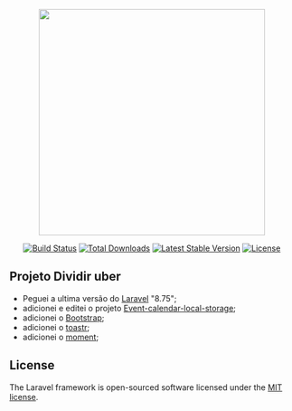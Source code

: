 <p align="center"><a href="https://laravel.com" target="_blank"><img src="https://raw.githubusercontent.com/laravel/art/master/logo-lockup/5%20SVG/2%20CMYK/1%20Full%20Color/laravel-logolockup-cmyk-red.svg" width="400"></a></p>

<p align="center">
<a href="https://travis-ci.org/laravel/framework"><img src="https://travis-ci.org/laravel/framework.svg" alt="Build Status"></a>
<a href="https://packagist.org/packages/laravel/framework"><img src="https://img.shields.io/packagist/dt/laravel/framework" alt="Total Downloads"></a>
<a href="https://packagist.org/packages/laravel/framework"><img src="https://img.shields.io/packagist/v/laravel/framework" alt="Latest Stable Version"></a>
<a href="https://packagist.org/packages/laravel/framework"><img src="https://img.shields.io/packagist/l/laravel/framework" alt="License"></a>
</p>

<!-- <p align="center"><img src="https://res.cloudinary.com/dtfbvvkyp/image/upload/v1566331377/laravel-logolockup-cmyk-red.svg" width="400"></p> -->

## Projeto Dividir uber

- Peguei a ultima versão do [Laravel](https://laravel.com/docs/8.x) "8.75";
- adicionei e editei o projeto [Event-calendar-local-storage](https://github.com/SurajVerma/calendar);
- adicionei o [Bootstrap](https://github.com/twbs/bootstrap);
- adicionei o [toastr](https://github.com/CodeSeven/toastr);
- adicionei o [moment](https://github.com/moment/moment/);

## License

The Laravel framework is open-sourced software licensed under the [MIT license](https://opensource.org/licenses/MIT).

